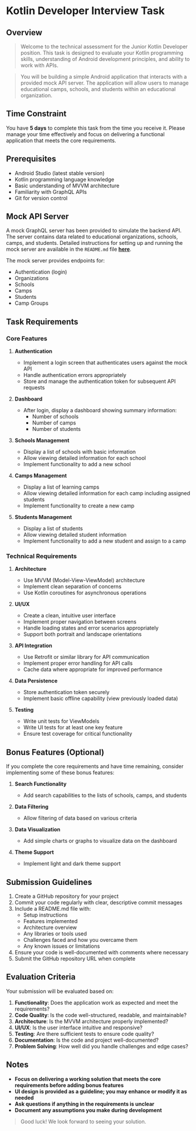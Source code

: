 # Kotlin Developer Interview Task

## Overview

> Welcome to the technical assessment for the Junior Kotlin Developer position. This task is designed to evaluate your Kotlin programming skills, understanding of Android development principles, and ability to work with APIs.

> You will be building a simple Android application that interacts with a provided mock API server. The application will allow users to manage educational camps, schools, and students within an educational organization.

## Time Constraint

You have **5 days** to complete this task from the time you receive it. Please manage your time effectively and focus on delivering a functional application that meets the core requirements.

## Prerequisites

- Android Studio (latest stable version)
- Kotlin programming language knowledge
- Basic understanding of MVVM architecture
- Familiarity with GraphQL APIs
- Git for version control

## Mock API Server

A mock GraphQL server has been provided to simulate the backend API. The server contains data related to educational organizations, schools, camps, and students. Detailed instructions for setting up and running the mock server are available in the `README.md` file **[here](README.md)**.

The mock server provides endpoints for:

- Authentication (login)
- Organizations
- Schools
- Camps
- Students
- Camp Groups

## Task Requirements

### Core Features

1. **Authentication**

   - Implement a login screen that authenticates users against the mock API
   - Handle authentication errors appropriately
   - Store and manage the authentication token for subsequent API requests

2. **Dashboard**

   - After login, display a dashboard showing summary information:
     - Number of schools
     - Number of camps
     - Number of students

3. **Schools Management**

   - Display a list of schools with basic information
   - Allow viewing detailed information for each school
   - Implement functionality to add a new school

4. **Camps Management**

   - Display a list of learning camps
   - Allow viewing detailed information for each camp including assigned students
   - Implement functionality to create a new camp

5. **Students Management**
   - Display a list of students
   - Allow viewing detailed student information
   - Implement functionality to add a new student and assign to a camp

### Technical Requirements

1. **Architecture**

   - Use MVVM (Model-View-ViewModel) architecture
   - Implement clean separation of concerns
   - Use Kotlin coroutines for asynchronous operations

2. **UI/UX**

   - Create a clean, intuitive user interface
   - Implement proper navigation between screens
   - Handle loading states and error scenarios appropriately
   - Support both portrait and landscape orientations

3. **API Integration**

   - Use Retrofit or similar library for API communication
   - Implement proper error handling for API calls
   - Cache data where appropriate for improved performance

4. **Data Persistence**

   - Store authentication token securely
   - Implement basic offline capability (view previously loaded data)

5. **Testing**
   - Write unit tests for ViewModels
   - Write UI tests for at least one key feature
   - Ensure test coverage for critical functionality

## Bonus Features (Optional)

If you complete the core requirements and have time remaining, consider implementing some of these bonus features:

1. **Search Functionality**

   - Add search capabilities to the lists of schools, camps, and students

2. **Data Filtering**

   - Allow filtering of data based on various criteria

3. **Data Visualization**

   - Add simple charts or graphs to visualize data on the dashboard

4. **Theme Support**
   - Implement light and dark theme support

## Submission Guidelines

1. Create a GitHub repository for your project
2. Commit your code regularly with clear, descriptive commit messages
3. Include a README.md file with:
   - Setup instructions
   - Features implemented
   - Architecture overview
   - Any libraries or tools used
   - Challenges faced and how you overcame them
   - Any known issues or limitations
4. Ensure your code is well-documented with comments where necessary
5. Submit the GitHub repository URL when complete

## Evaluation Criteria

Your submission will be evaluated based on:

1. **Functionality**: Does the application work as expected and meet the requirements?
2. **Code Quality**: Is the code well-structured, readable, and maintainable?
3. **Architecture**: Is the MVVM architecture properly implemented?
4. **UI/UX**: Is the user interface intuitive and responsive?
5. **Testing**: Are there sufficient tests to ensure code quality?
6. **Documentation**: Is the code and project well-documented?
7. **Problem Solving**: How well did you handle challenges and edge cases?

## Notes

- **Focus on delivering a working solution that meets the core requirements before adding bonus features**
- **UI design is provided as a guideline; you may enhance or modify it as needed**
- **Ask questions if anything in the requirements is unclear**
- **Document any assumptions you make during development**

> Good luck! We look forward to seeing your solution.
